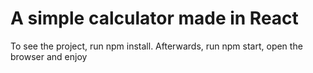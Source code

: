 # A simple calculator made in React

To see the project, run npm install.
Afterwards, run npm start, open the browser and enjoy
